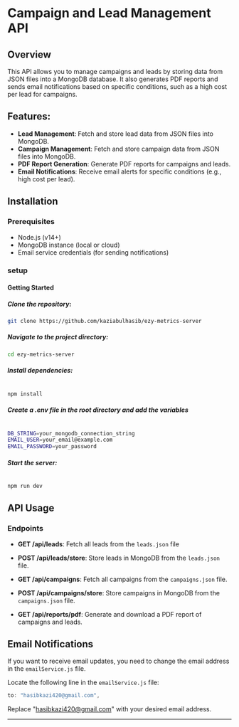 # Campaign and Lead Management API

## Overview

This API allows you to manage campaigns and leads by storing data from JSON files into a MongoDB database. It also generates PDF reports and sends email notifications based on specific conditions, such as a high cost per lead for campaigns.

## Features:

- **Lead Management**: Fetch and store lead data from JSON files into MongoDB.
- **Campaign Management**: Fetch and store campaign data from JSON files into MongoDB.
- **PDF Report Generation**: Generate PDF reports for campaigns and leads.
- **Email Notifications**: Receive email alerts for specific conditions (e.g., high cost per lead).

## Installation

### Prerequisites

- Node.js (v14+)
- MongoDB instance (local or cloud)
- Email service credentials (for sending notifications)

### setup

#### Getting Started

##### Clone the repository:

```bash
git clone https://github.com/kaziabulhasib/ezy-metrics-server
```

##### Navigate to the project directory:

```bash
cd ezy-metrics-server
```

##### Install dependencies:

```bash

npm install

```

##### Create a .env file in the root directory and add the variables

```bash

DB_STRING=your_mongodb_connection_string
EMAIL_USER=your_email@example.com
EMAIL_PASSWORD=your_password

```

##### Start the server:

```bash

npm run dev

```

## API Usage

### Endpoints

- **GET /api/leads**: Fetch all leads from the `leads.json` file
- **POST /api/leads/store**: Store leads in MongoDB from the `leads.json` file.

- **GET /api/campaigns**: Fetch all campaigns from the `campaigns.json` file.
- **POST /api/campaigns/store**: Store campaigns in MongoDB from the `campaigns.json` file.

- **GET /api/reports/pdf**: Generate and download a PDF report of campaigns and leads.

## Email Notifications

If you want to receive email updates, you need to change the email address in the `emailService.js` file.

Locate the following line in the `emailService.js` file:

```javascript
to: "hasibkazi420@gmail.com",

```

Replace "hasibkazi420@gmail.com" with your desired email address.

---
